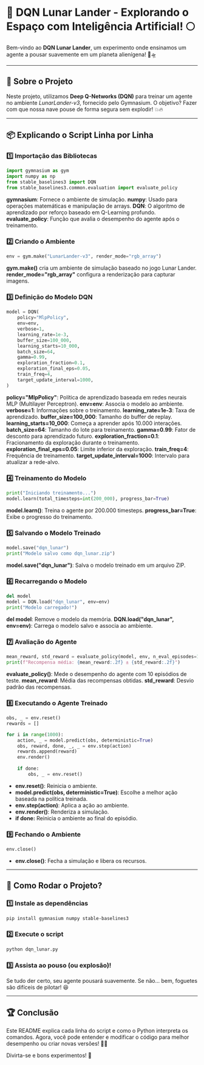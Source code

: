 # 🚀 DQN Lunar Lander - Explorando o Espaço com Inteligência Artificial! 🌕

Bem-vindo ao **DQN Lunar Lander**, um experimento onde ensinamos um agente a pousar suavemente em um planeta alienígena! 🌌🛸

---

## 🤖 Sobre o Projeto

Neste projeto, utilizamos **Deep Q-Networks (DQN)** para treinar um agente no ambiente *LunarLander-v3*, fornecido pelo Gymnasium. O objetivo? Fazer com que nossa nave pouse de forma segura sem explodir! 💥🔥

---

## 📦 Explicando o Script Linha por Linha

### 1️⃣ Importação das Bibliotecas
```python
import gymnasium as gym
import numpy as np
from stable_baselines3 import DQN
from stable_baselines3.common.evaluation import evaluate_policy
```
**gymnasium**: Fornece o ambiente de simulação.
**numpy**: Usado para operações matemáticas e manipulação de arrays.
**DQN**: O algoritmo de aprendizado por reforço baseado em Q-Learning profundo.
**evaluate_policy**: Função que avalia o desempenho do agente após o treinamento.

### 2️⃣ Criando o Ambiente
```python
env = gym.make("LunarLander-v3", render_mode="rgb_array")
```
**gym.make()** cria um ambiente de simulação baseado no jogo Lunar Lander.
**render_mode="rgb_array"** configura a renderização para capturar imagens.

### 3️⃣ Definição do Modelo DQN
```python
model = DQN(
    policy="MlpPolicy",
    env=env,
    verbose=1,
    learning_rate=1e-3,
    buffer_size=100_000,
    learning_starts=10_000,
    batch_size=64,
    gamma=0.99,
    exploration_fraction=0.1,
    exploration_final_eps=0.05,
    train_freq=4,
    target_update_interval=1000,
)
```
 **policy="MlpPolicy"**: Política de aprendizado baseada em redes neurais MLP (Multilayer Perceptron).
**env=env**: Associa o modelo ao ambiente.
**verbose=1**: Informações sobre o treinamento.
**learning_rate=1e-3**: Taxa de aprendizado.
**buffer_size=100_000**: Tamanho do buffer de replay.
**learning_starts=10_000**: Começa a aprender após 10.000 interações.
**batch_size=64**: Tamanho do lote para treinamento.
**gamma=0.99**: Fator de desconto para aprendizado futuro.
**exploration_fraction=0.1**: Fracionamento da exploração durante o treinamento.
**exploration_final_eps=0.05**: Limite inferior da exploração.
**train_freq=4**: Frequência de treinamento.
**target_update_interval=1000**: Intervalo para atualizar a rede-alvo.

### 4️⃣ Treinamento do Modelo
```python
print("Iniciando treinamento...")
model.learn(total_timesteps=int(200_000), progress_bar=True)
```
**model.learn()**: Treina o agente por 200.000 timesteps.
**progress_bar=True**: Exibe o progresso do treinamento.

### 5️⃣ Salvando o Modelo Treinado
```python
model.save("dqn_lunar")
print("Modelo salvo como dqn_lunar.zip")
```
**model.save("dqn_lunar")**: Salva o modelo treinado em um arquivo ZIP.

### 6️⃣ Recarregando o Modelo
```python
del model
model = DQN.load("dqn_lunar", env=env)
print("Modelo carregado!")
```
**del model**: Remove o modelo da memória.
**DQN.load("dqn_lunar", env=env)**: Carrega o modelo salvo e associa ao ambiente.

### 7️⃣ Avaliação do Agente
```python
mean_reward, std_reward = evaluate_policy(model, env, n_eval_episodes=10)
print(f"Recompensa média: {mean_reward:.2f} ± {std_reward:.2f}")
```
**evaluate_policy()**: Mede o desempenho do agente com 10 episódios de teste.
 **mean_reward**: Média das recompensas obtidas.
**std_reward**: Desvio padrão das recompensas.

### 8️⃣ Executando o Agente Treinado
```python
obs, _ = env.reset()
rewards = []

for i in range(1000):
    action, _ = model.predict(obs, deterministic=True)
    obs, reward, done, _, _ = env.step(action)
    rewards.append(reward)
    env.render()
    
    if done:
        obs, _ = env.reset()
```
- **env.reset()**: Reinicia o ambiente.
- **model.predict(obs, deterministic=True)**: Escolhe a melhor ação baseada na política treinada.
- **env.step(action)**: Aplica a ação ao ambiente.
- **env.render()**: Renderiza a simulação.
- **if done:** Reinicia o ambiente ao final do episódio.

### 9️⃣ Fechando o Ambiente
```python
env.close()
```
- **env.close()**: Fecha a simulação e libera os recursos.

---

## 🚀 Como Rodar o Projeto?

### 1️⃣ Instale as dependências
```bash
pip install gymnasium numpy stable-baselines3
```

### 2️⃣ Execute o script
```bash
python dqn_lunar.py
```

### 3️⃣ Assista ao pouso (ou explosão)!
Se tudo der certo, seu agente pousará suavemente. Se não... bem, foguetes são difíceis de pilotar! 😆

---

## 🏆 Conclusão
Este README explica cada linha do script e como o Python interpreta os comandos. Agora, você pode entender e modificar o código para melhor desempenho ou criar novas versões! 🚀😃

Divirta-se e bons experimentos! 🧪


